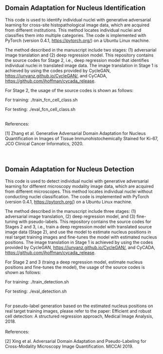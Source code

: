 ## Domain Adaptation for Nucleus Identification

This code is used to identify individual nuclei with generative adversarial learning for cross-site histopathological image data, which are acquired from different institutions. This method locates individual nuclei and classifies them into multiple categories. The code is implemented with PyTorch (version 0.4.1, https://pytorch.org/) on a Ubuntu Linux machine. 

The method described in the manuscript include two stages: (1) adversarial image translation and (2) deep regression model. This repository contains the source codes for Stage 2, i.e., deep regression model that identifies individual nuclei in translated image data. The image translation in Stage 1 is achieved by using the codes provided by CycleGAN, https://junyanz.github.io/CycleGAN/, and CyCADA, https://github.com/jhoffman/cycada_release.

For Stage 2, the usage of the source codes is shown as follows:

For training: ./train_fcn_cell_class.sh 

For testing: ./eval_fcn_cell_class.sh

<br />
References:

[1] Zhang et al. Generative Adversarial Domain Adaptation for Nucleus Quantification in Images of Tissue Immunohistochemically Stained for Ki-67, JCO Clinical Cancer Informatics, 2020.<br/><br/><br/>


## Domain Adaptation for Nucleus Detection

This code is used to detect individual nuclei with generative adversarial learning for different microscopy modality image data, which are acquired from different microscopes. This method locates individual nuclei without conducting nuclei classification. The code is implemented with PyTorch (version 0.4.1, https://pytorch.org/) on a Ubuntu Linux machine. 

The method described in the manuscript include three stages: (1) adversarial image translation, (2) deep regression model, and (3) fine-tuning with pseudo-labels. This repository contains the source codes for Stages 2 and 3, i.e., train a deep regression model with translated source image data (Stage 2), and use the model to estimate nucleus positions in real target training images and fine-tunes the model with estimated nucleus positions. The image translation in Stage 1 is achieved by using the codes provided by CycleGAN, https://junyanz.github.io/CycleGAN/, and CyCADA, https://github.com/jhoffman/cycada_release.

For Stage 2 and 3 (traing a deep regression model, estimate nucleus positions and fine-tunes the model), the usage of the source codes is shown as follows:

For training: ./train_detection.sh 

For testing: ./eval_detection.sh

<br />
For pseudo-label generation based on the estimated nucleus positions on real target training images, please refer to the paper: Efficient and robust cell detection: A structured regression approach, Medical Image Analysis, 2018. <br /> 

<br /> 
References:

[2] Xing et al. Adversarial Domain Adaptation and Pseudo-Labeling for Cross-Modality Microscopy Image Quantification. MICCAI 2019.
